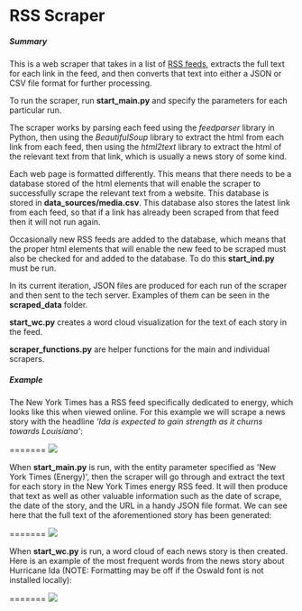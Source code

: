 

# RSS Scraper



##### Summary

This is a web scraper that takes in a list of [RSS feeds](https://en.wikipedia.org/wiki/RSS), extracts the full text for each link in the feed, and then converts that text into either a JSON or CSV file format for further processing.

To run the scraper, run **start_main.py** and specify the parameters for each particular run. 

The scraper works by parsing each feed using the *feedparser* library in Python, then using the *BeautifulSoup* library to extract the html from each link from each feed, then using the *html2text* library to extract the html of the relevant text from that link, which is usually a news story of some kind.

Each web page is formatted differently. This means that there needs to be a database stored of the html elements that will enable the scraper to successfully scrape the relevant text from a website. This database is stored in **data_sources/media.csv**. This database also stores the latest link from each feed, so that if a link has already been scraped from that feed then it will not run again.

Occasionally new RSS feeds are added to the database, which means that the proper html elements that will enable the new feed to be scraped must also be checked for and added to the database. To do this **start_ind.py** must be run.

In its current iteration, JSON files are produced for each run of the scraper and then sent to the tech server. Examples of them can be seen in the **scraped_data** folder.

**start_wc.py** creates a word cloud visualization for the text of each story in the feed.

**scraper_functions.py** are helper functions for the main and individual scrapers.



##### Example

The New York Times has a RSS feed specifically dedicated to energy, which looks like this when viewed online. For this example we will scrape a news story with the headline *'Ida is expected to gain strength as it churns towards Louisiana'*:


=======
![](https://i.imgur.com/G8SbN5j.png)


When **start_main.py** is run, with the entity parameter specified as 'New York Times (Energy)', then the scraper will go through and extract the text for each story in the New York Times energy RSS feed. It will then produce that text as well as other valuable information such as the date of scrape, the date of the story, and the URL in a handy JSON file format. We can see here that the full text of the aforementioned story has been generated:


=======
![](https://i.imgur.com/80iv4p1.png)

When **start_wc.py** is run, a word cloud of each news story is then created. Here is an example of the most frequent words from the news story about Hurricane Ida (NOTE: Formatting may be off if the Oswald font is not installed locally):


=======
![](https://i.imgur.com/2r97Qe2.png)
